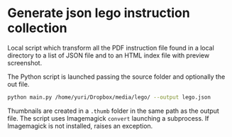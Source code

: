 # Generate json lego instruction collection

Local script which transform all the PDF instruction file found in a local directory to a list of JSON file and to an HTML index file with preview screenshot.

The Python script is launched passing the source folder and optionally the out file.

```bash
python main.py /home/yuri/Dropbox/media/lego/ --output lego.json
```

Thumbnails are created in a `.thumb` folder in the same path as the output file. The script uses Imagemagick `convert` launching a subprocess. If Imagemagick is not installed, raises an exception.